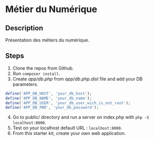 # Métier du Numérique

## Description

Présentation des métiers du numérique.

## Steps

1. Clone the repos from Github.
2. Run `composer install`.
3. Create *app/db.php* from *app/db.php.dist* file and add your DB parameters.
```php
define('APP_DB_HOST', 'your_db_host');
define('APP_DB_NAME', 'your_db_name');
define('APP_DB_USER', 'your_db_user_wich_is_not_root');
define('APP_DB_PWD', 'your_db_password');
```
4. Go to public/ directory and run a server on index.php with `php -S localhost:8000`.
5. Test on your localhost default URL : `localhost:8000`.
6. From this starter kit, create your own web application.
